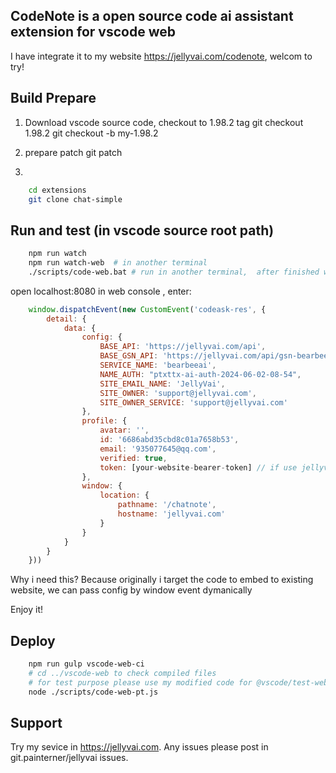 ## CodeNote is a open source code ai assistant extension for vscode web
I have integrate it to my website https://jellyvai.com/codenote, welcom to try!

## Build Prepare
1. Download vscode source code, checkout to 1.98.2 tag
	git checkout 1.98.2
	git checkout -b my-1.98.2

2. prepare patch
	git patch

3.
```bash
	cd extensions
	git clone chat-simple
```

## Run and test (in vscode source root path)
```bash
    npm run watch
	npm run watch-web  # in another terminal
	./scripts/code-web.bat # run in another terminal,  after finished watch and watch-web.
```
open localhost:8080
in web console , enter:
```js
	window.dispatchEvent(new CustomEvent('codeask-res', {
		detail: {
			data: {
				config: {
					BASE_API: 'https://jellyvai.com/api',					// default is my own site
					BASE_GSN_API: 'https://jellyvai.com/api/gsn-bearbeeai', // chat api is: ${BASE_GSN_API}/chat
					SERVICE_NAME: 'bearbeeai',
					NAME_AUTH: "ptxttx-ai-auth-2024-06-02-08-54",
					SITE_EMAIL_NAME: 'JellyVai',
					SITE_OWNER: 'support@jellyvai.com',
					SITE_OWNER_SERVICE: 'support@jellyvai.com'
				},
				profile: {
					avatar: '',
					id: '6686abd35cbd8c01a7658b53',
					email: '935077645@qq.com',
					verified: true,
					token: [your-website-bearer-token] // if use jellyvai service, get the token in https://jellyvai.com/settings oauth-token tab
				},
				window: {
					location: {
						pathname: '/chatnote',
						hostname: 'jellyvai.com'
					}
				}
			}
		}
	}))
```
Why i need this?
Because originally i target the code to embed to existing website, we can pass config by window event dymanically

Enjoy it!

## Deploy
```bash
	npm run gulp vscode-web-ci
	# cd ../vscode-web to check compiled files
	# for test purpose please use my modified code for @vscode/test-web
	node ./scripts/code-web-pt.js
```

## Support
Try my sevice in https://jellyvai.com.
Any issues please post in git.painterner/jellyvai issues.
